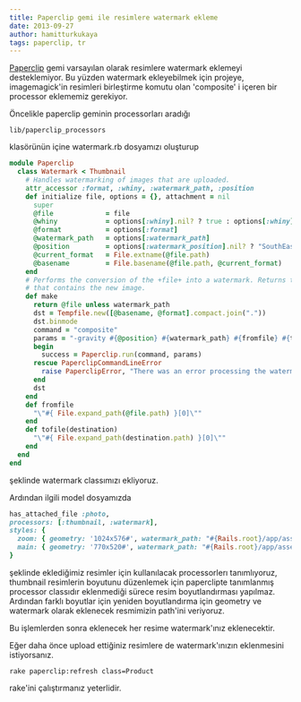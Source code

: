```yaml
---
title: Paperclip gemi ile resimlere watermark ekleme
date: 2013-09-27
author: hamitturkukaya
tags: paperclip, tr
---
```


[Paperclip][1] gemi varsayılan olarak resimlere watermark eklemeyi desteklemiyor. Bu yüzden watermark ekleyebilmek için projeye, imagemagick'in resimleri birleştirme komutu olan 'composite' i içeren bir processor eklememiz gerekiyor.

Öncelikle paperclip geminin processorları aradığı

```
lib/paperclip_processors
```

klasörünün içine watermark.rb dosyamızı oluşturup

```ruby
module Paperclip
  class Watermark < Thumbnail
    # Handles watermarking of images that are uploaded.
    attr_accessor :format, :whiny, :watermark_path, :position
    def initialize file, options = {}, attachment = nil
      super
      @file             = file
      @whiny            = options[:whiny].nil? ? true : options[:whiny]
      @format           = options[:format]
      @watermark_path   = options[:watermark_path]
      @position         = options[:watermark_position].nil? ? "SouthEast" : options[:watermark_position]
      @current_format   = File.extname(@file.path)
      @basename         = File.basename(@file.path, @current_format)
    end
    # Performs the conversion of the +file+ into a watermark. Returns the Tempfile
    # that contains the new image.
    def make
      return @file unless watermark_path
      dst = Tempfile.new([@basename, @format].compact.join("."))
      dst.binmode
      command = "composite"
      params = "-gravity #{@position} #{watermark_path} #{fromfile} #{tofile(dst)}"
      begin
        success = Paperclip.run(command, params)
      rescue PaperclipCommandLineError
        raise PaperclipError, "There was an error processing the watermark for #{@basename}" if @whiny
      end
      dst
    end
    def fromfile
      "\"#{ File.expand_path(@file.path) }[0]\""
    end
    def tofile(destination)
      "\"#{ File.expand_path(destination.path) }[0]\""
    end
  end
end
```


şeklinde watermark classımızı ekliyoruz.

Ardından ilgili model dosyamızda

```ruby
has_attached_file :photo,
processors: [:thumbnail, :watermark],
styles: {
  zoom: { geometry: '1024x576#', watermark_path: "#{Rails.root}/app/assets/images/watermarks/watermark_zoom.png"},
  main: { geometry: '770x520#', watermark_path: "#{Rails.root}/app/assets/images/watermarks/watermark_main.png"}
}
```

şeklinde eklediğimiz resimler için kullanılacak processorlerı tanımlıyoruz, thumbnail resimlerin boyutunu düzenlemek için paperclipte tanımlanmış processor classıdır eklenmediği sürece resim boyutlandırması yapılmaz. Ardından farklı boyutlar için yeniden boyutlandırma için geometry ve watermark olarak eklenecek resmimizin path'ini veriyoruz.

Bu işlemlerden sonra eklenecek her resime watermark'ınız eklenecektir.

Eğer daha önce upload ettiğiniz resimlere de watermark'ınızın eklenmesini istiyorsanız.

```
rake paperclip:refresh class=Product
```

rake'ini çalıştırmanız yeterlidir.

 [1]: https://github.com/thoughtbot/paperclip